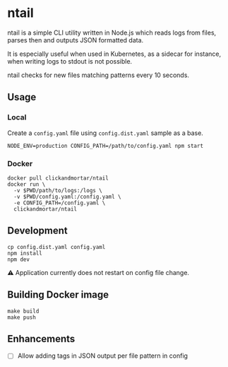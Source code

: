 # ntail

ntail is a simple CLI utility written in Node.js which reads logs from files, parses then and outputs JSON formatted data.

It is especially useful when used in Kubernetes, as a sidecar for instance, when writing logs to stdout is not possible.

ntail checks for new files matching patterns every 10 seconds.

## Usage

### Local

Create a `config.yaml` file using `config.dist.yaml` sample as a base.

```shell script
NODE_ENV=production CONFIG_PATH=/path/to/config.yaml npm start
```

### Docker

```shell script
docker pull clickandmortar/ntail
docker run \
  -v $PWD/path/to/logs:/logs \
  -v $PWD/config.yaml:/config.yaml \
  -e CONFIG_PATH=/config.yaml \
  clickandmortar/ntail
```

## Development

```shell script
cp config.dist.yaml config.yaml
npm install
npm dev
```

⚠️ Application currently does not restart on config file change.

## Building Docker image

```shell script
make build
make push
```

## Enhancements

- [ ] Allow adding tags in JSON output per file pattern in config
